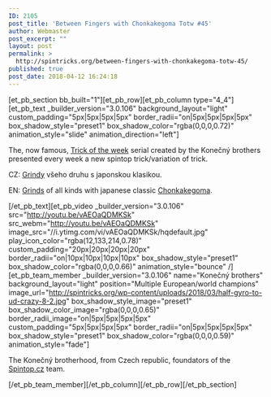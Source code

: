 ```yaml
---
ID: 2105
post_title: 'Between Fingers with Chonkakegoma Totw #45'
author: Webmaster
post_excerpt: ""
layout: post
permalink: >
  http://spintricks.org/between-fingers-with-chonkakegoma-totw-45/
published: true
post_date: 2018-04-12 16:24:18
---
```

[et_pb_section bb_built="1"][et_pb_row][et_pb_column type="4_4"][et_pb_text _builder_version="3.0.106" background_layout="light" custom_padding="5px|5px|5px|5px" border_radii="on|5px|5px|5px|5px" box_shadow_style="preset1" box_shadow_color="rgba(0,0,0,0.72)" animation_style="slide" animation_direction="left"]

The, now famous, <a href="/tag/totw">Trick of the week</a> serial created by the Konečný brothers presented every week a new spintop trick/variation of trick.

CZ: <a href="/tag/grind">Grindy</a> všeho druhu s japonskou klasikou.

EN: <a href="/tag/grind">Grinds</a> of all kinds with japanese classic <a href="/tag/chonkakegoma">Chonkakegoma</a>.

[/et_pb_text][et_pb_video _builder_version="3.0.106" src="http://youtu.be/vAEOaQDMKSk" src_webm="http://youtu.be/vAEOaQDMKSk" image_src="//i.ytimg.com/vi/vAEOaQDMKSk/hqdefault.jpg" play_icon_color="rgba(12,133,214,0.78)" custom_padding="20px|20px|20px|20px" border_radii="on|10px|10px|10px|10px" box_shadow_style="preset1" box_shadow_color="rgba(0,0,0,0.66)" animation_style="bounce" /][et_pb_team_member _builder_version="3.0.106" name="Konečný brothers" background_layout="light" position="Multiple European/world champions" image_url="http://spintricks.org/wp-content/uploads/2018/03/half-gyro-to-ud-crazy-8-2.jpg" box_shadow_style_image="preset1" box_shadow_color_image="rgba(0,0,0,0.65)" border_radii_image="on|5px|5px|5px|5px" custom_padding="5px|5px|5px|5px" border_radii="on|5px|5px|5px|5px" box_shadow_style="preset1" box_shadow_color="rgba(0,0,0,0.59)" animation_style="fade"]

The Konečný brotherhood, from Czech republic, foundators of the <a href="http://spintop.cz">Spintop.cz</a> team.

[/et_pb_team_member][/et_pb_column][/et_pb_row][/et_pb_section]